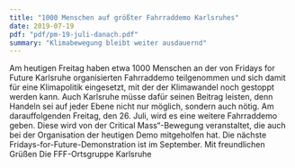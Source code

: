 ```yaml
---
title: "1000 Menschen auf größter Fahrraddemo Karlsruhes"
date: 2019-07-19
pdf: "pdf/pm-19-juli-danach.pdf"
summary: "Klimabewegung bleibt weiter ausdauernd"
---
```

Am heutigen Freitag haben etwa 1000 Menschen an der von Fridays for Future Karlsruhe
organisierten Fahrraddemo teilgenommen und sich damit für eine Klimapolitik eingesetzt, mit der
der Klimawandel noch gestoppt werden kann. Auch Karlsruhe müsse dafür seinen Beitrag leisten,
denn Handeln sei auf jeder Ebene nicht nur möglich, sondern auch nötig.
Am darauffolgenden Freitag, den 26. Juli, wird es eine weitere Fahrraddemo geben. Diese wird
von der Critical Mass“-Bewegung veranstaltet, die auch bei der Organisation der heutigen
Demo mitgeholfen hat.
Die nächste Fridays-for-Future-Demonstration ist im September.
Mit freundlichen Grüßen
Die FFF-Ortsgruppe Karlsruhe